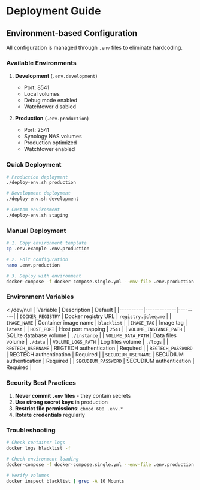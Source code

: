 # Deployment Guide

## Environment-based Configuration

All configuration is managed through `.env` files to eliminate hardcoding.

### Available Environments

1. **Development** (`.env.development`)
   - Port: 8541
   - Local volumes
   - Debug mode enabled
   - Watchtower disabled

2. **Production** (`.env.production`)
   - Port: 2541
   - Synology NAS volumes
   - Production optimized
   - Watchtower enabled

### Quick Deployment

```bash
# Production deployment
./deploy-env.sh production

# Development deployment  
./deploy-env.sh development

# Custom environment
./deploy-env.sh staging
```

### Manual Deployment

```bash
# 1. Copy environment template
cp .env.example .env.production

# 2. Edit configuration
nano .env.production

# 3. Deploy with environment
docker-compose -f docker-compose.single.yml --env-file .env.production up -d
```

### Environment Variables

 < /dev/null |  Variable | Description | Default |
|----------|-------------|---------|
| `DOCKER_REGISTRY` | Docker registry URL | `registry.jclee.me` |
| `IMAGE_NAME` | Container image name | `blacklist` |
| `IMAGE_TAG` | Image tag | `latest` |
| `HOST_PORT` | Host port mapping | `2541` |
| `VOLUME_INSTANCE_PATH` | SQLite database volume | `./instance` |
| `VOLUME_DATA_PATH` | Data files volume | `./data` |
| `VOLUME_LOGS_PATH` | Log files volume | `./logs` |
| `REGTECH_USERNAME` | REGTECH authentication | Required |
| `REGTECH_PASSWORD` | REGTECH authentication | Required |
| `SECUDIUM_USERNAME` | SECUDIUM authentication | Required |
| `SECUDIUM_PASSWORD` | SECUDIUM authentication | Required |

### Security Best Practices

1. **Never commit `.env` files** - they contain secrets
2. **Use strong secret keys** in production
3. **Restrict file permissions**: `chmod 600 .env.*`
4. **Rotate credentials** regularly

### Troubleshooting

```bash
# Check container logs
docker logs blacklist -f

# Check environment loading
docker-compose -f docker-compose.single.yml --env-file .env.production config

# Verify volumes
docker inspect blacklist | grep -A 10 Mounts
```

